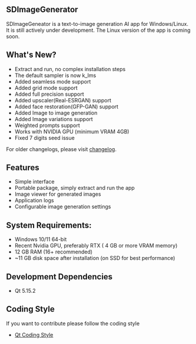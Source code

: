 ## SDImageGenerator
SDImageGeneator is a text-to-image generation AI app for Windows/Linux. It is still actively under development. The Linux version of the app is coming soon.

## What's New? 
- Extract and run, no complex installation steps
- The default sampler is now k_lms
- Added seamless mode support 
- Added grid mode support
- Added full precision support
- Added upscaler(Real-ESRGAN) support
- Added face restoration(GFP-GAN) support
- Added Image to image generation 
- Added Image variations support
- Weighted prompts support
- Works with NVIDIA GPU (minimum VRAM 4GB)
- Fixed 7 digits seed issue

For older changelogs, please visit [changelog](changelog.md).
## Features 
- Simple interface
- Portable package, simply extract and run the app
- Image viewer for generated images
- Application logs
- Configurable image generation settings

## System Requirements:
- Windows 10/11 64-bit
- Recent Nvidia GPU, preferably RTX ( 4 GB or more VRAM memory)
- 12 GB RAM (16+ recommended)
- ~11 GB disk space after installation (on SSD for best performance)

## Development Dependencies 
- Qt 5.15.2

## Coding Style
If you want to contribute please follow the coding style
- [Qt Coding Style](https://wiki.qt.io/Qt_Coding_Style)
